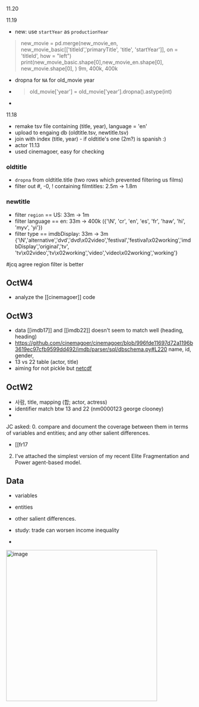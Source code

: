 11.20

11.19
- new: use `startYear` as `productionYear`
>new_movie = pd.merge(new_movie_en, new_movie_basic[['titleId','primaryTitle', 'title', 'startYear']], on = 'titleId', how = "left")
print(new_movie_basic.shape[0],new_movie_en.shape[0], new_movie.shape[0], )
> 9m, 400k, 400k


- dropna for `NA` for old_movie year
- > old_movie['year'] = old_movie['year'].dropna().astype(int)
- 
11.18
- remake tsv file containing (title, year), language = 'en'
- upload to engaing db (oldtitle.tsv, newtitle.tsv)
- join with index (title, year) - if oldtitle's one (2m?) is spanish :) 
- actor
11.13
- used cinemagoer, easy for checking

### oldtitle
- `dropna` from oldtitle.title (two rows which prevented filtering us films) 
- filter out #, -0, ! containing filmtitles: 2.5m ->  1.8m 


### newtitle
- filter `region` == US: 33m -> 1m
- filter language == en: 33m ->  400k ({'\\N', 'cr', 'en', 'es', 'fr', 'haw', 'hi', 'myv', 'yi'})
- filter type == imdbDisplay: 33m ->  3m {'\\N','alternative','dvd','dvd\x02video','festival','festival\x02working','imdbDisplay','original','tv', 'tv\x02video','tv\x02working','video','video\x02working','working'}

#jcq agree region filter is better


## OctW4
- analyze the [[cinemagoer]] code

## OctW3
- data [[imdb17]] and [[imdb22]] doesn't seem to match well (heading, heading) 
- https://github.com/cinemagoer/cinemagoer/blob/996fde11697d72a1196b3619ec97cfb9599dd492/imdb/parser/sql/dbschema.py#L220 name, id, gender, 
- 13 vs 22 table (actor, title)
- aiming for not pickle but [netcdf](https://docs.xarray.dev/en/v2022.10.0/user-guide/io.html#netcdf)


## OctW2
- 사람, title, mapping (합; actor, actress)
- identifier match btw 13 and 22 (nm0000123 george clooney)
- 

JC asked:
0.  compare and document the coverage between them in terms of variables and entities; and any other salient differences.
- [[fr17
2.  I’ve attached the simplest version of my recent Elite Fragmentation and Power agent-based model.
## Data
- variables
- entities
- other salient differences.

- study: trade can worsen income inequality
- 
<img width="406" alt="image" src="https://user-images.githubusercontent.com/30194633/194927543-634a13d8-84f8-48d6-bc19-cf47ac44cad8.png">

